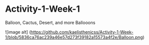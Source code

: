 # Activity-1-Week-1
Balloon, Cactus, Desert, and more Ballooons


![image alt] (https://github.com/kaelisthenicss/Activity-1-Week-1/blob/5836ca76ac239a46e57d273f39182a15573a4f2e/Balloon.png)
